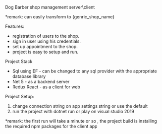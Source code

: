 Dog Barber shop management server\client

*remark: can easily transform to {genric_shop_name}

Features:
- registration of users to the shop.
- sign in user using his credentials.
- set up appointment to the shop.
- project is easy to setup and run.

Project Stack
- Sql using EF - can be changed to any sql provider with the appropriate database library 
- Net 5 - as a backend server
- Redux React - as a client for web

Project Setup:
1. change connection string on app settings string or use the default
2. run the project with dotnet run or play on visual studio 2019

*remark: the first run will take a minute or so , the project build is installing the required npm packages for the client app
